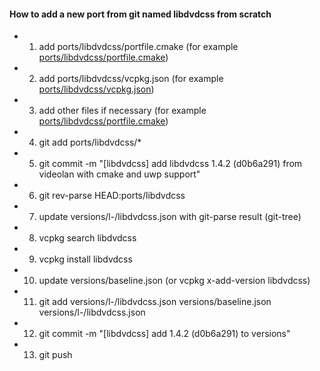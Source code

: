 #### How to add a new port from git named libdvdcss from scratch

- 1. add ports/libdvdcss/portfile.cmake (for example [ports/libdvdcss/portfile.cmake](https://github.com/MediaPorts/vcpkg-media-registry/blob/main/ports/libdvdcss/portfile.cmake))
- 2. add ports/libdvdcss/vcpkg.json (for example [ports/libdvdcss/vcpkg.json](https://github.com/MediaPorts/vcpkg-media-registry/blob/main/ports/libdvdcss/vcpkg.json))
- 3. add other files if necessary (for example [ports/libdvdcss/portfile.cmake](https://github.com/MediaPorts/vcpkg-media-registry/blob/main/ports/libdvdcss/libdvdcss-config.cmake.in))
- 4. git add ports/libdvdcss/*
- 5. git commit -m "[libdvdcss] add libdvdcss 1.4.2 (d0b6a291) from videolan with cmake and uwp support"
- 6. git rev-parse HEAD:ports/libdvdcss
- 7. update versions/l-/libdvdcss.json with git-parse result (git-tree)
- 8. vcpkg search libdvdcss
- 9. vcpkg install libdvdcss
- 10. update versions/baseline.json (or vcpkg x-add-version libdvdcss)
- 11. git add versions/l-/libdvdcss.json versions/baseline.json versions/l-/libdvdcss.json
- 12. git commit -m "[libdvdcss] add 1.4.2 (d0b6a291) to versions"
- 13. git push
